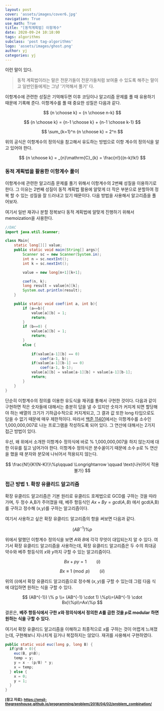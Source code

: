 ```yaml
---
layout: post
cover: 'assets/images/cover6.jpg'
navigation: True
use_math: True
title: "[동적계획법] 이항계수"
date: 2020-09-24 10:18:00
tags: algorithms
subclass: 'post tag-algorithms'
logo: 'assets/images/ghost.png'
author: yj
categories: yj
---
```



이런 말이 있다. 

> 동적 계획법이라는 말은 전문가들이 전문가들처럼 보여줄 수 있도록 해주는 말이고 일반인들에게는 그냥 '기억해서 풀기' 다.

이항계수에 관련한 성질은 기억해두면 이후 코딩이나 알고리즘 문제를 풀 때 유용하기 때문에 기록해 준다. 이항계수를 풀 때 중요한 성질은 다음과 같다. 

$$
{n \choose k} = {n \choose n-k}
$$

$$
{n \choose k} = {n-1 \choose k} + {n-1 \choose k-1}
$$

$$
\sum_{k=1}^n {n \choose k} = 2^n
$$

위의 공식은 이항계수의 정의식을 참고해서 유도하는 방법으로 이항 계수의 정의식을 알고 있어야 한다.

$$
{n \choose k} = _{n}\mathrm{C}_{k} = \frac{n!}{(n-k)!k!}
$$


### 동적 계획법을 활용한 이항계수 풀이

이항계수에 관련한 알고리즘 문제를 풀기 위해서 이항계수의 2번째 성질을 이용하기로 한다. 그 이유는 2번째 성질이 동적 계획법 활용에 알맞게 더 작은 부분으로 분할하여 정복 할 수 있는 성질을 잘 드러내고 있기 때문이다. 다음 방법을 사용해서 알고리즘을 풀어보자. 

여기서 일반 재귀나 분할 정복보다 동적 계획법에 알맞게 진행하기 위해서 memoization을 사용한다. 

```java
//DAC
import java.util.Scanner;

class Main{
	static long[][] value;
	public static void main(String[] args){
		Scanner sc = new Scanner(System.in);
		int n = sc.nextInt();
		int k = sc.nextInt();

		value = new long[n+1][k+1];

		coef(n, k);
		long result = value[n][k];
		System.out.println(result);
	}

	public static void coef(int a, int b){
		if (a==b){
			value[a][b] = 1;
			return;
		}
		if (b==0) {
			value[a][b] = 1;
			return;
		}
		else {
      
			if(value[a-1][b] == 0)
				coef(a-1, b);
			if(value[a-1][b-1] == 0) 
				coef(a-1, b-1);
			value[a][b] = value[a-1][b] + value[a-1][b-1];
			return;
		}
	}
}

```



단순히 이항계수의 정의를 이용한 유도식을 재귀를 통해서 구현한 것이다. 다음과 같이 구현하면 작은 숫자들에 대해서는 충분히 답을 낼 수 있지만 숫자가 커지게 되면 할당해야 하는 배열의 크기가 기하급수적으로 커지게되고, 그 결과 값 또한 long 타입으로도 담을 수 없기 때문에 매우 제한적이다. 따라서 [백준 11401](https://www.acmicpc.net/problem/11401)에서는 이항계수를 소수인 1,000,000,007로 나눈 프로그램을 작성하도록 되어 있다. 그 연산에 대해서는 2가지 접근 방법이 있다.

우선, 왜 위에서 소개한 이항계수 정의식에 바로 % 1,000,000,007을 하지 않는지에 대한 이유를 짚고 넘어가야 한다. 이항계수 정의식은 분수꼴이기 때문에 소수 p로 % 연산을 했을 때 분자와 분모에 나뉘어서 적용되지 않는다. 

$$
\frac{N!}{K!(N-K)!}\%p\qquad  \Longrightarrow \qquad \text{나뉘어서 적용 불가}
$$


### 접근 방법  1. 확장 유클리드 알고리즘

확장 유클리드 알고리즘은 기본 원리로 유클리드 호제법으로 GCD를 구하는 것을 따라가며, 두 정수 A,B가 주어졌을 때, 베주 항등식인 $Ax+By=gcd(A,B)$ 에서 gcd(A,B)를 구하고 정수해 (x,y)를 구하는 알고리즘이다. 

여기서 사용하고 싶은 확장 유클리드 알고리즘의 항을 써보면 다음과 같다. 

$$
(AB^{-1}) \% p
$$

위에서 말했던 이항계수 정의식을 보면 $A$와 $B$에 각각 무엇이 대입되는지 알 수 있다. 여기서 확장 유클리드 알고리즘을 사용하는데, 확장 유클리드 알고리즘은 두 수의 최대공약수와 베주 항등식의 $x$와 $y$까지 구할 수 있는 알고리즘이다. 

$$
Bx + py =1 \qquad (i)
$$

$$
Bx \equiv 1 \pmod{p} \qquad (ii)
$$

위의 (i)에서 확장 유클리드 알고리즘으로 정수해 $(x, y)$를 구할 수 있는데 그럼 다음 식에 대입하면 원하는 식을 구할 수 있다. 

$$
(AB^{-1}) \% p \\= (AB^{-1} \cdot 1) \%p\\=(AB^{-1} \cdot Bx)\%p\\=Ax\%p
$$

결론은, **베주 항등식에서 구한 $x$와 정의식에서 정의한 $A$를 곱한 것을 $p$로 modular 하면 원하는 식을 구할 수 있다.**

여기서 확장 유클리드 알고리즘을 이해하고 최종적으로 $x$를 구하는 것이 어렵게 느껴졌는데, 구현해보니 지나치게 길거나 복잡하지는 않았다. 재귀를 사용해서 구현하였다. 



```java
public static void euc(long p, long B) {
  if(p%B > 0){
    euc(B, p%B);
    temp = y;
    y = x - (p/B) * y;
    x = temp;
  } else {
    x = 0;
    y = 1;
  }
}
```





**<small>[참고 자료]: https://onsil-thegreenhouse.github.io/programming/problem/2018/04/02/problem_combination/</small>**
